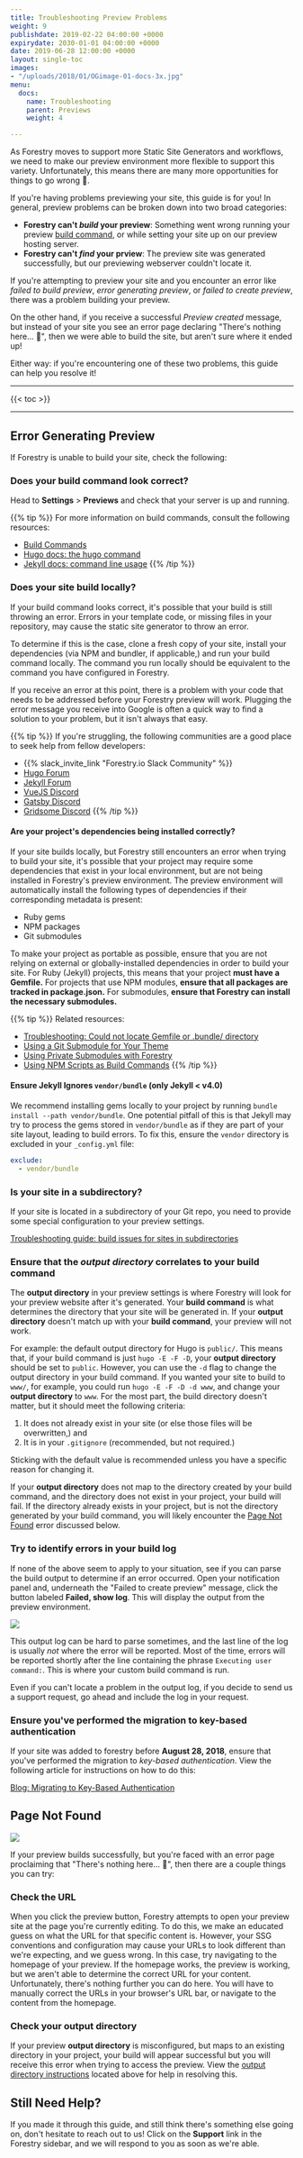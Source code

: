 ```yaml
---
title: Troubleshooting Preview Problems
weight: 9
publishdate: 2019-02-22 04:00:00 +0000
expirydate: 2030-01-01 04:00:00 +0000
date: 2019-06-28 12:00:00 +0000
layout: single-toc
images:
- "/uploads/2018/01/OGimage-01-docs-3x.jpg"
menu:
  docs:
    name: Troubleshooting 
    parent: Previews
    weight: 4

---
```

As Forestry moves to support more Static Site Generators and workflows, we need to make our preview environment more flexible to support this variety. Unfortunately, this means there are many more opportunities for things to go wrong 🤷.

If you're having problems previewing your site, this guide is for you! In general, preview problems can be broken down into two broad categories:

* **Forestry can't _build_ your preview**: Something went wrong running your preview [build command](/docs/previews/build-commands/#default-commands), or while setting your site up on our preview hosting server.
* **Forestry can't _find_ your prview**: The preview site was generated successfully, but our previewing webserver couldn't locate it.

If you're attempting to preview your site and you encounter an error like _failed to build preview_, _error generating preview_, or _failed to create preview_, there was a problem building your preview.

On the other hand, if you receive a successful _Preview created_ message, but instead of your site you see an error page declaring "There's nothing here... 🤔", then we were able to build the site, but aren't sure where it ended up!

Either way: if you're encountering one of these two problems, this guide can help you resolve it!

***

{{< toc >}}

***

## Error Generating Preview

If Forestry is unable to build your site, check the following:

### Does your build command look correct?

Head to **Settings** > **Previews** and check that your server is up and running.

{{% tip %}}
For more information on build commands, consult the following resources:

* [Build Commands](/docs/previews/build-commands)
* [Hugo docs: the hugo command](https://gohugo.io/commands/hugo/)
* [Jekyll docs: command line usage](https://jekyllrb.com/docs/usage/)
  {{% /tip %}}

### Does your site build locally?

If your build command looks correct, it's possible that your build is still throwing an error. Errors in your template code, or missing files in your repository, may cause the static site generator to throw an error.

To determine if this is the case, clone a fresh copy of your site, install your dependencies (via NPM and bundler, if applicable,) and run your build command locally. The command you run locally should be equivalent to the command you have configured in Forestry.

If you receive an error at this point, there is a problem with your code that needs to be addressed before your Forestry preview will work. Plugging the error message you receive into Google is often a quick way to find a solution to your problem, but it isn't always that easy.

{{% tip %}}
If you're struggling, the following communities are a good place to seek help from fellow developers:

* {{% slack_invite_link "Forestry.io Slack Community" %}}
* [Hugo Forum](https://discourse.gohugo.io)
* [Jekyll Forum](https://talk.jekyllrb.com)
* [VueJS Discord](https://vue-land.js.org/)
* [Gatsby Discord](https://gatsby.dev/discord)
* [Gridsome Discord](https://discord.gg/daeay6n)
  {{% /tip %}}

#### Are your project's dependencies being installed correctly?

If your site builds locally, but Forestry still encounters an error when trying to build your site, it's possible that your project may require some dependencies that exist in your local environment, but are not being installed in Forestry's preview environment. The preview environment will automatically install the following types of dependencies if their corresponding metadata is present:

* Ruby gems
* NPM packages
* Git submodules

To make your project as portable as possible, ensure that you are not relying on external or globally-installed dependencies in order to build your site. For Ruby (Jekyll) projects, this means that your project **must have a Gemfile.** For projects that use NPM modules, **ensure that all packages are tracked in package.json.** For submodules, **ensure that Forestry can install the necessary submodules.**

{{% tip %}}
Related resources:

* [Troubleshooting: Could not locate Gemfile or .bundle/ directory](/docs/troubleshooting/could-not-locate-gemfile-or-bundle-directory/)
* [Using a Git Submodule for Your Theme](/docs/troubleshooting/using-a-git-submodule-for-your-theme/)
* [Using Private Submodules with Forestry](/docs/troubleshooting/using-private-submodules/)
* [Using NPM Scripts as Build Commands](/docs/previews/build-commands/#using-npm-scripts-as-build-commands)
  {{% /tip %}}

#### Ensure Jekyll Ignores `vendor/bundle` (only Jekyll < v4.0)

We recommend installing gems locally to your project by running `bundle install --path vendor/bundle`. One potential pitfall of this is that Jekyll may try to process the gems stored in `vendor/bundle` as if they are part of your site layout, leading to build errors. To fix this, ensure the `vendor` directory is excluded in your `_config.yml` file:

```yaml
exclude:
  - vendor/bundle
```

### Is your site in a subdirectory?

If your site is located in a subdirectory of your Git repo, you need to provide some special configuration to your preview settings.

[Troubleshooting guide: build issues for sites in subdirectories](/docs/troubleshooting/build-issues-for-sites-in-subdirectories/)

### Ensure that the _output directory_ correlates to your build command

The **output directory** in your preview settings is where Forestry will look for your preview website after it's generated. Your **build command** is what determines the directory that your site will be generated in. If your **output directory** doesn't match up with your **build command**, your preview will not work.

For example: the default output directory for Hugo is `public/`. This means that, if your build command is just `hugo -E -F -D`, your **output directory** should be set to `public`. However, you can use the `-d` flag to change the output directory in your build command. If you wanted your site to build to `www/`, for example, you could run `hugo -E -F -D -d www`, and change your **output directory** to `www`. For the most part, the build directory doesn't matter, but it should meet the following criteria:

1. It does not already exist in your site (or else those files will be overwritten,) and
2. It is in your `.gitignore` (recommended, but not required.)

Sticking with the default value is recommended unless you have a specific reason for changing it.

If your **output directory** does not map to the directory created by your build command, and the directory does not exist in your project, your build will fail. If the directory already exists in your project, but is not the directory generated by your build command, you will likely encounter the [Page Not Found](#page-not-found) error discussed below.

### Try to identify errors in your build log

If none of the above seem to apply to your situation, see if you can parse the build output to determine if an error occurred. Open your notification panel and, underneath the "Failed to create preview" message, click the button labeled **Failed, show log**. This will display the output from the preview environment.

![](/uploads/2019/02/failedtopreview.png)

This output log can be hard to parse sometimes, and the last line of the log is usually _not_ where the error will be reported. Most of the time, errors will be reported shortly after the line containing the phrase `Executing user command:`. This is where your custom build command is run.

Even if you can't locate a problem in the output log, if you decide to send us a support request, go ahead and include the log in your request.

### Ensure you've performed the migration to key-based authentication

If your site was added to forestry before **August 28, 2018**, ensure that you've performed the migration to _key-based authentication_. View the following article for instructions on how to do this:

[Blog: Migrating to Key-Based Authentication](/blog/migrating-to-key-based-authentication/)

## Page Not Found

![](/uploads/2019/02/theresnothinghere.png)

If your preview builds successfully, but you're faced with an error page proclaiming that "There's nothing here... 🤔", then there are a couple things you can try:

### Check the URL

When you click the preview button, Forestry attempts to open your preview site
at the page you're currently editing. To do this, we make an educated guess on
what the URL for that specific content is. However, your SSG conventions and
configuration may cause your URLs to look different than we're expecting, and we
guess wrong. In this case, try navigating to the homepage of your preview. If
the homepage works, the preview is working, but we aren't able to determine the
correct URL for your content. Unfortunately, there's nothing further you can do
here. You will have to manually correct the URLs in your browser's URL bar, or
navigate to the content from the homepage.

### Check your output directory

If your preview **output directory** is misconfigured, but maps to an existing directory in your project, your build will appear successful but you will receive this error when trying to access the preview. View the [output directory instructions](#ensure-that-the-output-directory-correlates-to-your-build-command) located above for help in resolving this.

## Still Need Help?

If you made it through this guide, and still think there's something else going on, don't hesitate to reach out to us! Click on the **Support** link in the Forestry sidebar, and we will respond to you as soon as we're able.
